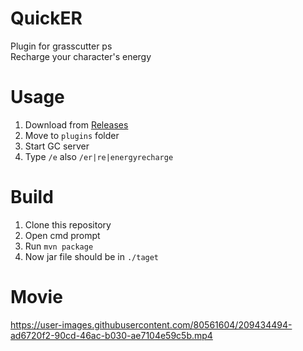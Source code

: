 # QuickER
Plugin for grasscutter ps  
Recharge your character's energy

# Usage
1. Download from [Releases](https://github.com/Yuu-golang/QuickER/releases)
2. Move to `plugins` folder
3. Start GC server
4. Type `/e` also `/er|re|energyrecharge`

# Build
1. Clone this repository
2. Open cmd prompt
3. Run `mvn package`
4. Now jar file should be in `./taget`

# Movie
https://user-images.githubusercontent.com/80561604/209434494-ad6720f2-90cd-46ac-b030-ae7104e59c5b.mp4
